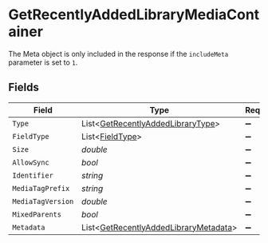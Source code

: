 # GetRecentlyAddedLibraryMediaContainer

The Meta object is only included in the response if the `includeMeta` parameter is set to `1`.



## Fields

| Field                                                                                             | Type                                                                                              | Required                                                                                          | Description                                                                                       | Example                                                                                           |
| ------------------------------------------------------------------------------------------------- | ------------------------------------------------------------------------------------------------- | ------------------------------------------------------------------------------------------------- | ------------------------------------------------------------------------------------------------- | ------------------------------------------------------------------------------------------------- |
| `Type`                                                                                            | List<[GetRecentlyAddedLibraryType](../../Models/Requests/GetRecentlyAddedLibraryType.md)>         | :heavy_minus_sign:                                                                                | N/A                                                                                               |                                                                                                   |
| `FieldType`                                                                                       | List<[FieldType](../../Models/Requests/FieldType.md)>                                             | :heavy_minus_sign:                                                                                | N/A                                                                                               |                                                                                                   |
| `Size`                                                                                            | *double*                                                                                          | :heavy_minus_sign:                                                                                | N/A                                                                                               | 50                                                                                                |
| `AllowSync`                                                                                       | *bool*                                                                                            | :heavy_minus_sign:                                                                                | N/A                                                                                               |                                                                                                   |
| `Identifier`                                                                                      | *string*                                                                                          | :heavy_minus_sign:                                                                                | N/A                                                                                               | com.plexapp.plugins.library                                                                       |
| `MediaTagPrefix`                                                                                  | *string*                                                                                          | :heavy_minus_sign:                                                                                | N/A                                                                                               | /system/bundle/media/flags/                                                                       |
| `MediaTagVersion`                                                                                 | *double*                                                                                          | :heavy_minus_sign:                                                                                | N/A                                                                                               | 1680021154                                                                                        |
| `MixedParents`                                                                                    | *bool*                                                                                            | :heavy_minus_sign:                                                                                | N/A                                                                                               |                                                                                                   |
| `Metadata`                                                                                        | List<[GetRecentlyAddedLibraryMetadata](../../Models/Requests/GetRecentlyAddedLibraryMetadata.md)> | :heavy_minus_sign:                                                                                | N/A                                                                                               |                                                                                                   |